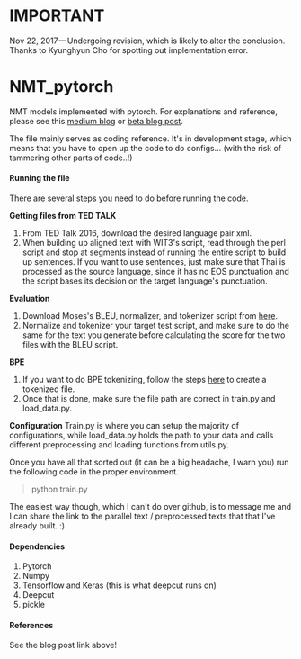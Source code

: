 # IMPORTANT
Nov 22, 2017 — Undergoing revision, which is likely to alter the conclusion. Thanks to Kyunghyun Cho for spotting out implementation error.

# NMT_pytorch
NMT models implemented with pytorch.
For explanations and reference, please see this [medium blog](https://medium.com/@petepeeradejtanruangporn/experimenting-with-neural-machine-translation-for-thai-1681fd2b375a) or [beta blog post](https://petetanru.github.io/projects/th-nmt.html). 

The file mainly serves as coding reference. It's in development stage, which means that you have to
open up the code to do configs... (with the risk of tammering other parts of code..!)

#### Running the file
There are several steps you need to do before running the code.

**Getting files from TED TALK**
1. From TED Talk 2016, download the desired language pair xml.  
2. When building up aligned text with WIT3's script, read through the perl script and stop at segments instead of running the entire script to build up sentences. If you want to use sentences, just make sure that Thai is processed as the source language, since it has no EOS punctuation and the script bases its decision on the target language's punctuation.

**Evaluation**
1. Download Moses's BLEU, normalizer, and tokenizer script from [here](https://github.com/moses-smt/mosesdecoder). 
2. Normalize and tokenizer your target test script, and make sure to do the same for the text you generate before calculating the score for the two files with the BLEU script. 

**BPE**
1. If you want to do BPE tokenizing, follow the steps [here](https://github.com/rsennrich/subword-nmt) to create a tokenized file. 
2. Once that is done, make sure the file path are correct in train.py and load_data.py. 

**Configuration**
Train.py is where you can setup the majority of configurations, while load_data.py holds the path to your data and calls different preprocessing and loading functions from utils.py. 

Once you have all that sorted out (it can be a big headache, I warn you) run the following code in the proper environment.
>python train.py

The easiest way though, which I can't do over github, is to message me and I can share the link to the parallel text / preprocessed texts that that I've already built. :) 

#### Dependencies
1. Pytorch
2. Numpy
3. Tensorflow and Keras (this is what deepcut runs on)
4. Deepcut
5. pickle

#### References
See the blog post link above!



